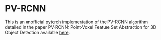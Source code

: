 # PV-RCNN

This is an unofficial pytorch implementation of the PV-RCNN algorithm detailed in the
paper PV-RCNN: Point-Voxel Feature Set Abstraction for 3D Object Detection
available [here](https://arxiv.org/pdf/1912.13192).
